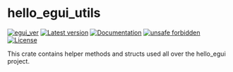 # hello_egui_utils

[![egui_ver](https://img.shields.io/badge/egui-0.26.0-blue)](https://github.com/emilk/egui)
[![Latest version](https://img.shields.io/crates/v/hello_egui_utils.svg)](https://crates.io/crates/hello_egui_utils)
[![Documentation](https://docs.rs/hello_egui_utils/badge.svg)](https://docs.rs/hello_egui_utils)
[![unsafe forbidden](https://img.shields.io/badge/unsafe-forbidden-success.svg)](https://github.com/rust-secure-code/safety-dance/)
[![License](https://img.shields.io/crates/l/hello_egui_utils.svg)](https://crates.io/crates/hello_egui_utils)



[content]:<>


This crate contains helper methods and structs used all over the hello_egui project.